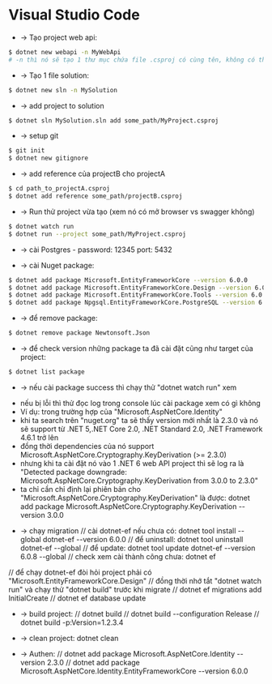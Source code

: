 # Visual Studio Code
* -> Tạo project web api: 
```bash
$ dotnet new webapi -n MyWebApi
# -n thì nó sẽ tạo 1 thư mục chứa file .csproj có cùng tên, không có thì nó sẽ gen code bao gồm cả file .csproj có tên giống với folder đang chứa nó
```

* -> Tạo 1 file solution:
```bash
$ dotnet new sln -n MySolution
```

* -> add project to solution
```bash
$ dotnet sln MySolution.sln add some_path/MyProject.csproj
```

* -> setup git
```bash
$ git init
$ dotnet new gitignore
```

* -> add reference của projectB cho projectA
```bash
$ cd path_to_projectA.csproj
$ dotnet add reference some_path/projectB.csproj
```

* -> Run thử project vừa tạo (xem nó có mở browser vs swagger không)
```bash
$ dotnet watch run
$ dotnet run --project some_path/MyProject.csproj
```

* -> cài Postgres - password: 12345 port: 5432

* -> cài Nuget package:
```bash
$ dotnet add package Microsoft.EntityFrameworkCore --version 6.0.0
$ dotnet add package Microsoft.EntityFrameworkCore.Design --version 6.0.0
$ dotnet add package Microsoft.EntityFrameworkCore.Tools --version 6.0.0
$ dotnet add package Npgsql.EntityFrameworkCore.PostgreSQL --version 6.0.0
```

* -> để remove package: 
```bash
$ dotnet remove package Newtonsoft.Json
```

* -> để check version những package ta đã cài đặt cũng như target của project:
```bash
$ dotnet list package
```

* -> nếu cài package success thì chạy thử "dotnet watch run" xem 
- nếu bị lỗi thì thử đọc log trong console lúc cài package xem có gì không
- Ví dụ: trong trường hợp của "Microsoft.AspNetCore.Identity"
- khi ta search trên "nuget.org" ta sẽ thấy version mới nhất là 2.3.0 và nó sẽ support
từ .NET 5,.NET Core 2.0, .NET Standard 2.0, .NET Framework 4.6.1 trở lên
- đồng thời dependencies của nó support Microsoft.AspNetCore.Cryptography.KeyDerivation 
(>= 2.3.0)
- nhưng khi ta cài đặt nó vào 1 .NET 6 web API project thì sẽ log ra là "Detected 
package downgrade: Microsoft.AspNetCore.Cryptography.KeyDerivation from 3.0.0 to 
2.3.0"
- ta chỉ cần chỉ định lại phiên bản cho "Microsoft.AspNetCore.Cryptography.KeyDerivation"
là được: dotnet add package Microsoft.AspNetCore.Cryptography.KeyDerivation --version 3.0.0

* -> chạy migration
// cài dotnet-ef nếu chưa có: dotnet tool install --global dotnet-ef --version 6.0.0
// để uninstall: dotnet tool uninstall dotnet-ef --global 
// để update: dotnet tool update dotnet-ef --version 6.0.8 --global
// check xem cài thành công chưa: dotnet ef 

// để chạy dotnet-ef đòi hỏi project phải có "Microsoft.EntityFrameworkCore.Design"
// đồng thời nhớ tắt "dotnet watch run" và chạy thử "dotnet build" trước khi migrate
// dotnet ef migrations add InitialCreate
// dotnet ef database update

* -> build project:
// dotnet build
// dotnet build --configuration Release
// dotnet build -p:Version=1.2.3.4

* -> clean project:
dotnet clean

* -> Authen:
// dotnet add package Microsoft.AspNetCore.Identity --version 2.3.0
// dotnet add package Microsoft.AspNetCore.Identity.EntityFrameworkCore --version 6.0.0

 